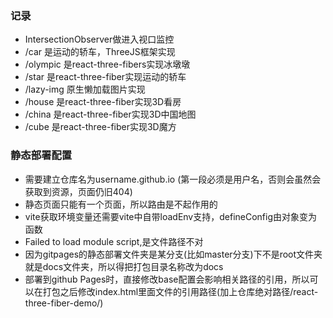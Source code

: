 ### 记录

* IntersectionObserver做进入视口监控
* /car 是运动的轿车，ThreeJS框架实现
* /olympic 是react-three-fibers实现冰墩墩
* /star 是react-three-fiber实现运动的轿车
* /lazy-img 原生懒加载图片实现
* /house 是react-three-fiber实现3D看房
* /china 是react-three-fiber实现3D中国地图
* /cube 是react-three-fiber实现3D魔方

### 静态部署配置

* 需要建立仓库名为username.github.io (第一段必须是用户名，否则会虽然会获取到资源，页面仍旧404)
* 静态页面只能有一个页面，所以路由是不起作用的
* vite获取环境变量还需要vite中自带loadEnv支持，defineConfig由对象变为函数
* Failed to load module script,是文件路径不对
* 因为gitpages的静态部署文件夹是某分支(比如master分支)下不是root文件夹就是docs文件夹，所以得把打包目录名称改为docs
* 部署到github Pages时，直接修改base配置会影响相关路径的引用，所以可以在打包之后修改index.html里面文件的引用路径(加上仓库绝对路径/react-three-fiber-demo/)
